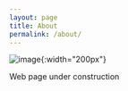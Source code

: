 ```yaml
---
layout: page
title: About
permalink: /about/
---
```


![image]({{site.baseurl}}/img/qj_bnw.png){:width="200px"}

Web page under construction


